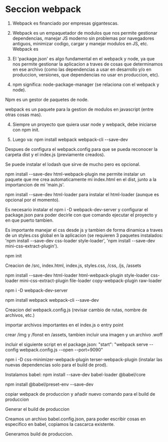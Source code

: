 # Seccion webpack

1. Webpack es financiado por empresas gigantescas.

2. Webpack es un empaquetador de modulos que nos permite gestionar dependencias, manejar JS moderno sin problemas por navegadores antiguos, minimizar codigo, cargar y manejar modulos en JS, etc. Webpack es

3. El 'package.json' es algo fundamental en el webpack y node, ya que nos permite gestionar la aplicacion a traves de cosas que determinamos en ese archivo (como las dependencias a usar en desarrollo y/o en produccion, versiones, que dependencias no usar en produccion, etc).

6. npm significa: node-package-manager (se relaciona con el webpack y node).

Npm es un gestor de paquetes de node.

webpack es un paquete para la gestion de modulos en javascript (entre otras cosas mas).

4. Siempre un proyecto que quiera usar node y webpack, debe iniciarse con npm init.

5. Luego va: npm install webpack webpack-cli --save-dev

Despues de configura el webpack.config para que se pueda reconocer la carpeta dist y el index.js (previamente creados).

Se puede instalar el lodash que sirve de mucho pero es opcional.

npm install --save-dev html-webpack-plugin me permite instalar un paquete que me crea automaticamente mi index.html en el dist, junto a la importancion de mi 'main.js'.

npm install --save-dev html-loader para instalar el html-loader (aunque es opcional por el momento).

Es necesario instalar el npm i -D webpack-dev-server y configurar el package.json para poder decirle con que comando ejecutar el proyecto y en que puerto tambien.

Es importante manejar el css desde js y tambien de forma dinamica a traves de un styles.css global en la aplicacion (se requieren 3 paquetes instalados: 'npm install --save-dev css-loader style-loader', 'npm install --save-dev mini-css-extract-plugin').

npm init

Creacion de /src, index.html, index.js, styles.css, /css, /js, /assets

npm install --save-dev html-loader html-webpack-plugin style-loader css-loader mini-css-extract-plugin file-loader copy-webpack-plugin raw-loader

npm i -D webpack-dev-server

npm install webpack webpack-cli --save-dev

Creacion del webpack.config.js (revisar cambio de rutas, nombre de archivos, etc.)

importar archivos importantes en el index.js o entry point

crear /img  y /fonst en /assets, tambien incluir una imagen y un archivo .woff

incluir el siguiente script en el package.json: "start": "webpack serve --config webpack.config.js --open --port=9090"

npm i -D css-minimizer-webpack-plugin terser-webpack-plugin (instalar las nuevas dependencias solo para el build de prod).

Instalamos babel: npm install --save-dev babel-loader @babel/core

npm install @babel/preset-env --save-dev

copiar webpack de produccion y añadir nuevo comando para el build de produccion

Generar el build de produccion

Creamos un archivo babel.config.json, para poder escribir cosas en especifico en babel, copiamos la cascarca existente.

Generamos build de produccion.





